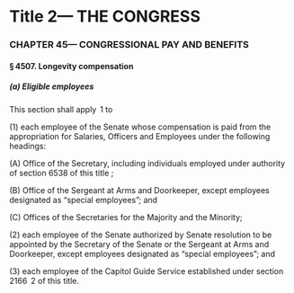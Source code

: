 
# Title 2— THE CONGRESS
### CHAPTER 45— CONGRESSIONAL PAY AND BENEFITS
#### § 4507. Longevity compensation
##### (a) Eligible employees

This section shall apply  1 to

(1) each employee of the Senate whose compensation is paid from the appropriation for Salaries, Officers and Employees under the following headings:

(A) Office of the Secretary, including individuals employed under authority of section 6538 of this title ;

(B) Office of the Sergeant at Arms and Doorkeeper, except employees designated as “special employees”; and

(C) Offices of the Secretaries for the Majority and the Minority;

(2) each employee of the Senate authorized by Senate resolution to be appointed by the Secretary of the Senate or the Sergeant at Arms and Doorkeeper, except employees designated as “special employees”; and

(3) each employee of the Capitol Guide Service established under section 2166  2 of this title.
